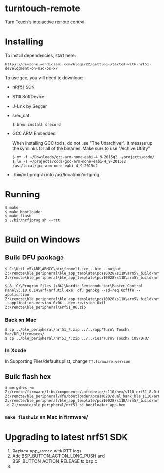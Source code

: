 turntouch-remote
================

Turn Touch's interactive remote control

# Installing

To install dependencies, start here:

    https://devzone.nordicsemi.com/blogs/22/getting-started-with-nrf51-development-on-mac-os-x/

To use gcc, you will need to download:

 * nRF51 SDK
 * S110 SoftDevice
 * J-Link by Segger
 * srec_cat

    ```$ brew install srecord```

 * GCC ARM Embedded

    When installing GCC tools, do not use "The Unarchiver". It messes up the symlinks for
    all of the binaries. Make sure to use "Archive Utility"
    ```
    $ mv -f ~/Downloads/gcc-arm-none-eabi-4_9-2015q2 ~/projects/code/
    $ ln -s ~/projects/code/gcc-arm-none-eabi-4_9-2015q2 /usr/local/gcc-arm-none-eabi-4_9-2015q2
    ```

 * ./bin/nrfjprog.sh into /usr/local/bin/nrfjprog


# Running

    $ make
    $ make bootloader
    $ make flash
    $ ./bin/nrfjprog.sh --rtt


# Build on Windows

## Build DFU package

    $ C:\Keil_v5\ARM\ARMCC\bin\fromelf.exe --bin --output Z:\remote\ble_peripheral\ble_app_template\pca10028\s110\arm5\_build\nrf51422_xxac_s110.bin Z:\remote\ble_peripheral\ble_app_template\pca10028\s110\arm5\_build\nrf51422_xxac_s110.axf

    $ & 'C:\Program Files (x86)\Nordic Semiconductor\Master Control Panel\3.10.0.14\nrf\nrfutil.exe' dfu genpkg --sd-req 0xfffe --application Z:\remote\ble_peripheral\ble_app_template\pca10028\s110\arm5\_build\nrf51422_xxac_s110.bin --application-version 0x06 --dev-revision 0x01 Z:\remote\ble_peripheral\nrf51_06.zip

### Back on Mac

    $ cp ../ble_peripheral/nrf51_*.zip ../../app/Turn\ Touch\ Mac/DFU/firmwares/
    $ cp ../ble_peripheral/nrf51_*.zip ../../ios/Turn\ Touch\ iOS/DFU/

### In Xcode

In Supporting Files/defaults.plist, change `TT:firmware:version`

## Build flash hex

    $ mergehex -m Z:/remote/firmware/libs/components/softdevice/s110/hex/s110_nrf51_8.0.0_softdevice.hex Z:/remote/ble_peripheral/dfu/bootloader/pca10028/dual_bank_ble_s110/arm5/_build/nrf51422_xxac.hex Z:/remote/ble_peripheral/ble_app_template/pca10028/s110/arm5/_build/nrf51422_xxac_s110.hex -o Z:/remote/ble_peripheral/nrf51_sd_bootloader_app.hex

### `make flashwin` on Mac in firmware/

# Upgrading to latest nrf51 SDK

 1) Replace app_error.c with RTT logs
 2) Add BSP_BUTTON_ACTION_LONG_PUSH and BSP_BUTTON_ACTION_RELEASE to bsp.c
 3)
